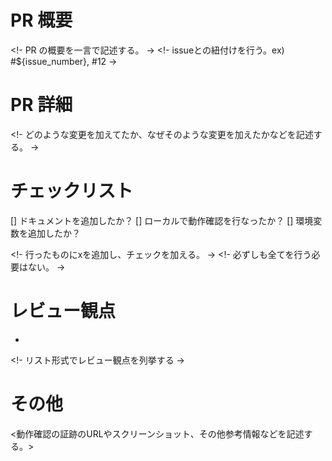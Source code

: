 # PR 概要

<!- PR の概要を一言で記述する。 ->
<!- issueとの紐付けを行う。ex) #${issue_number}, #12 ->

# PR 詳細

<!- どのような変更を加えてたか、なぜそのような変更を加えたかなどを記述する。 ->

# チェックリスト
[] ドキュメントを追加したか？
[] ローカルで動作確認を行なったか？
[] 環境変数を追加したか？

<!- 行ったものにxを追加し、チェックを加える。 ->
<!- 必ずしも全てを行う必要はない。 ->

# レビュー観点
- 
<!- リスト形式でレビュー観点を列挙する ->

# その他

<動作確認の証跡のURLやスクリーンショット、その他参考情報などを記述する。>
